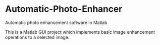 # Automatic-Photo-Enhancer
Automatic photo enhancement software in Matlab

This is a Matlab GUI project which implements basic image enhancement operations to a selected image.

